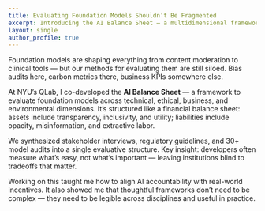 ```yaml
---
title: Evaluating Foundation Models Shouldn’t Be Fragmented
excerpt: Introducing the AI Balance Sheet — a multidimensional framework for foundation model governance and accountability.
layout: single
author_profile: true
---
```


Foundation models are shaping everything from content moderation to clinical tools — but our methods for evaluating them are still siloed. Bias audits here, carbon metrics there, business KPIs somewhere else.

At NYU’s QLab, I co-developed the **AI Balance Sheet** — a framework to evaluate foundation models across technical, ethical, business, and environmental dimensions. It’s structured like a financial balance sheet: assets include transparency, inclusivity, and utility; liabilities include opacity, misinformation, and extractive labor.

We synthesized stakeholder interviews, regulatory guidelines, and 30+ model audits into a single evaluative structure. Key insight: developers often measure what’s easy, not what’s important — leaving institutions blind to tradeoffs that matter.

Working on this taught me how to align AI accountability with real-world incentives. It also showed me that thoughtful frameworks don’t need to be complex — they need to be legible across disciplines and useful in practice.